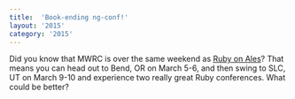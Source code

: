 ```yaml
---
title:  'Book-ending ng-conf!'
layout: '2015'
category: '2015'
---
```

Did you know that MWRC is over the same weekend as [Ruby on Ales](https://ruby.onales.com)? That means you can head out to Bend, OR on March 5-6, and then swing to SLC, UT on March 9-10 and experience two really great Ruby conferences. What could be better?
